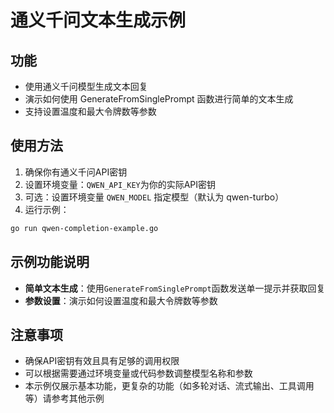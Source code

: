 # 通义千问文本生成示例

## 功能

- 使用通义千问模型生成文本回复
- 演示如何使用 GenerateFromSinglePrompt 函数进行简单的文本生成
- 支持设置温度和最大令牌数等参数

## 使用方法

1. 确保你有通义千问API密钥
2. 设置环境变量：`QWEN_API_KEY`为你的实际API密钥
3. 可选：设置环境变量 `QWEN_MODEL` 指定模型（默认为 qwen-turbo）
4. 运行示例：

```bash
go run qwen-completion-example.go
```

## 示例功能说明

- **简单文本生成**：使用`GenerateFromSinglePrompt`函数发送单一提示并获取回复
- **参数设置**：演示如何设置温度和最大令牌数等参数

## 注意事项

- 确保API密钥有效且具有足够的调用权限
- 可以根据需要通过环境变量或代码参数调整模型名称和参数
- 本示例仅展示基本功能，更复杂的功能（如多轮对话、流式输出、工具调用等）请参考其他示例